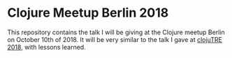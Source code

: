 # Clojure Meetup Berlin 2018

This repository contains the talk I will be giving at the Clojure meetup Berlin
on October 10th of 2018. It will be very similar to the talk I gave at [clojuTRE
2018](/clojuTRE-2018), with lessons learned.
